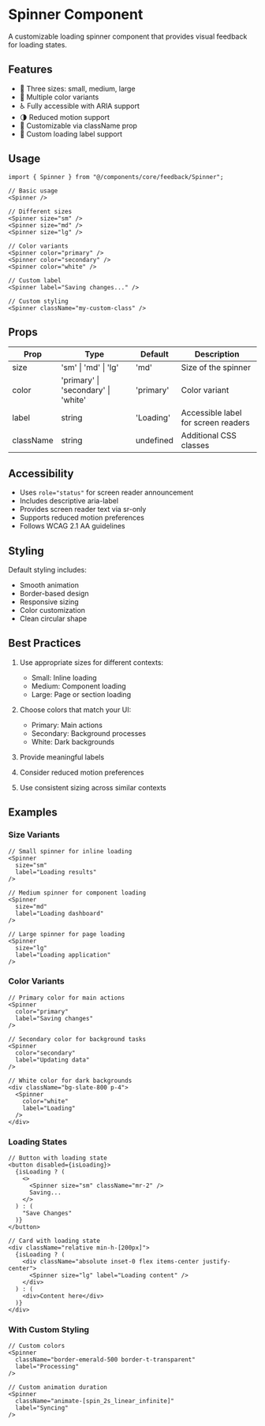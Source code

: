# Spinner Component

A customizable loading spinner component that provides visual feedback for loading states.

## Features

- 📏 Three sizes: small, medium, large
- 🎨 Multiple color variants
- ♿ Fully accessible with ARIA support
- 🌗 Reduced motion support
- 🎯 Customizable via className prop
- 📝 Custom loading label support

## Usage

```tsx
import { Spinner } from "@/components/core/feedback/Spinner";

// Basic usage
<Spinner />

// Different sizes
<Spinner size="sm" />
<Spinner size="md" />
<Spinner size="lg" />

// Color variants
<Spinner color="primary" />
<Spinner color="secondary" />
<Spinner color="white" />

// Custom label
<Spinner label="Saving changes..." />

// Custom styling
<Spinner className="my-custom-class" />
```

## Props

| Prop | Type | Default | Description |
|------|------|---------|-------------|
| size | 'sm' \| 'md' \| 'lg' | 'md' | Size of the spinner |
| color | 'primary' \| 'secondary' \| 'white' | 'primary' | Color variant |
| label | string | 'Loading' | Accessible label for screen readers |
| className | string | undefined | Additional CSS classes |

## Accessibility

- Uses `role="status"` for screen reader announcement
- Includes descriptive aria-label
- Provides screen reader text via sr-only
- Supports reduced motion preferences
- Follows WCAG 2.1 AA guidelines

## Styling

Default styling includes:
- Smooth animation
- Border-based design
- Responsive sizing
- Color customization
- Clean circular shape

## Best Practices

1. Use appropriate sizes for different contexts:
   - Small: Inline loading
   - Medium: Component loading
   - Large: Page or section loading

2. Choose colors that match your UI:
   - Primary: Main actions
   - Secondary: Background processes
   - White: Dark backgrounds

3. Provide meaningful labels
4. Consider reduced motion preferences
5. Use consistent sizing across similar contexts

## Examples

### Size Variants

```tsx
// Small spinner for inline loading
<Spinner
  size="sm"
  label="Loading results"
/>

// Medium spinner for component loading
<Spinner
  size="md"
  label="Loading dashboard"
/>

// Large spinner for page loading
<Spinner
  size="lg"
  label="Loading application"
/>
```

### Color Variants

```tsx
// Primary color for main actions
<Spinner
  color="primary"
  label="Saving changes"
/>

// Secondary color for background tasks
<Spinner
  color="secondary"
  label="Updating data"
/>

// White color for dark backgrounds
<div className="bg-slate-800 p-4">
  <Spinner
    color="white"
    label="Loading"
  />
</div>
```

### Loading States

```tsx
// Button with loading state
<button disabled={isLoading}>
  {isLoading ? (
    <>
      <Spinner size="sm" className="mr-2" />
      Saving...
    </>
  ) : (
    "Save Changes"
  )}
</button>

// Card with loading state
<div className="relative min-h-[200px]">
  {isLoading ? (
    <div className="absolute inset-0 flex items-center justify-center">
      <Spinner size="lg" label="Loading content" />
    </div>
  ) : (
    <div>Content here</div>
  )}
</div>
```

### With Custom Styling

```tsx
// Custom colors
<Spinner
  className="border-emerald-500 border-t-transparent"
  label="Processing"
/>

// Custom animation duration
<Spinner
  className="animate-[spin_2s_linear_infinite]"
  label="Syncing"
/>
```

